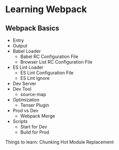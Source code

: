 # Learning Webpack

## Webpack Basics

* Entry
* Output
* Babel Loader
    * Babel RC Configuration File
    * Browser List RC Configuration File
* ES Lint Loader
    * ES Lint Configuration File
    * ES Lint Ignore
* Dev Server
* Dev Tool
    * source-map
* Optimization
    * Tenser Plugin
* Prod vs Dev
    * Webpack Merge
* Scripts
    * Start for Dev
    * Build for Prod




Things to learn:
Chunking
Hot Module Replacement